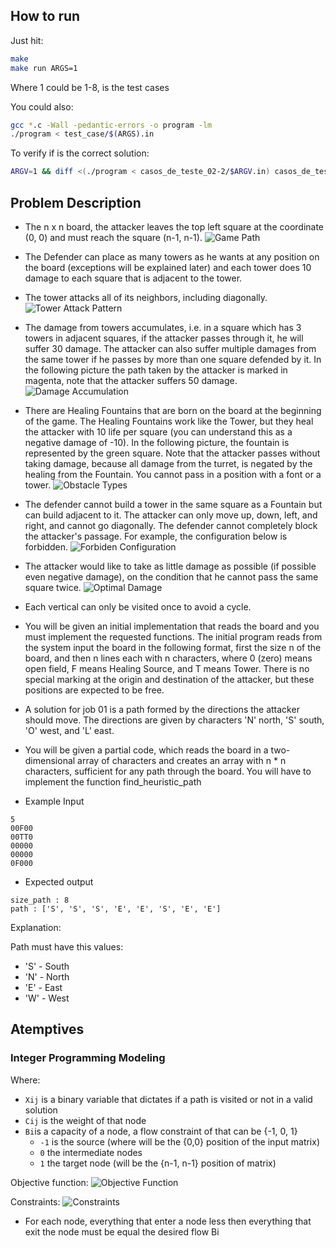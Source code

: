 ## How to run
Just hit:
```sh
make
make run ARGS=1
```
Where 1 could be 1-8, is the test cases

You could also:

```sh
gcc *.c -Wall -pedantic-errors -o program -lm
./program < test_case/$(ARGS).in
```

To verify if is the correct solution:

```sh
ARGV=1 && diff <(./program < casos_de_teste_02-2/$ARGV.in) casos_de_teste_02-2/($ARGV).out
```

## Problem Description

 - The n x n board, the attacker leaves the top left square at the coordinate (0, 0) and must reach the square (n-1, n-1).
![Game Path](docs/diagram-destination.png)
 - The Defender can place as many towers as he wants at any position on the board (exceptions will be explained later) and each tower does 10 damage to each square that is adjacent to the tower. 
 - The tower attacks all of its neighbors, including diagonally.
![Tower Attack Pattern](docs/tower-attack-pattern.png)
 - The damage from towers accumulates, i.e. in a square which has 3 towers in adjacent squares, if the attacker passes through it, he will suffer 30 damage. The attacker can also suffer multiple damages from the same tower if he passes by more than one square defended by it. In the following picture the path taken by the attacker is marked in magenta, note that the attacker suffers 50 damage.
![Damage Accumulation](docs/damage-accumulation.png)
 - There are Healing Fountains that are born on the board at the beginning of the game. The Healing Fountains work like the Tower, but they heal the attacker with 10 life per square (you can understand this as a negative damage of -10). In the following picture, the fountain is represented by the green square. Note that the attacker passes without taking damage, because all damage from the turret, is negated by the healing from the Fountain. You cannot pass in a position with a font or a tower.
![Obstacle Types](docs/obstacles-types.png)
 - The defender cannot build a tower in the same square as a Fountain but can build adjacent to it. The attacker can only move up, down, left, and right, and cannot go diagonally. The defender cannot completely block the attacker's passage. For example, the configuration below is forbidden.
![Forbiden Configuration](docs/not-valid-game-table.png)
 - The attacker would like to take as little damage as possible (if possible even negative damage), on the condition that he cannot pass the same square twice.
![Optimal Damage](docs/optimal-damage.png)
 - Each vertical can only be visited once to avoid a cycle.
 
 
- You will be given an initial implementation that reads the board and you must implement the requested functions. The initial program reads from the system input the board in the following format, first the size n of the board, and then n lines each with n characters, where 0 (zero) means open field, F means Healing Source, and T means Tower. There is no special marking at the origin and destination of the attacker, but these positions are expected to be free.
 - A solution for job 01 is a path formed by the directions the attacker should move. The directions are given by characters 'N' north, 'S' south, 'O' west, and 'L' east.
 - You will be given a partial code, which reads the board in a two-dimensional array of characters and creates an array with n * n characters, sufficient for any path through the board. You will have to implement the function find_heuristic_path
 - Example Input

```
5
00F00
00TT0
00000
00000
0F000
```

 - Expected output
```
size_path : 8
path : ['S', 'S', 'S', 'E', 'E', 'S', 'E', 'E']
```

Explanation:

Path must have this values:

 - 'S' - South
 - 'N' - North
 - 'E' - East
 - 'W' - West


## Atemptives

### Integer Programming Modeling

Where: 
 - `Xij` is a binary variable that dictates if a path is visited or not in a valid solution
 - `Cij` is the weight of that node
 - `Bi`is a  capacity of a node, a flow constraint of that can be {-1, 0, 1}
   - `-1` is the source (where will be the {0,0} position of the input matrix)
   - `0` the intermediate nodes
   - `1` the target node (will be the {n-1, n-1} position of matrix)

Objective function:
![Objective Function](docs/objective-function.png)

Constraints:
![Constraints](docs/constraints.png)

 - For each node, everything that enter a node less then everything that exit the node must be equal the desired flow Bi